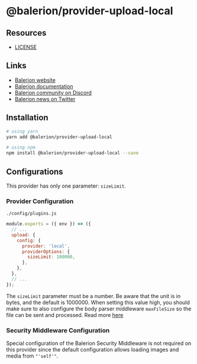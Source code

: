 # @balerion/provider-upload-local

## Resources

- [LICENSE](LICENSE)

## Links

- [Balerion website](https://balerion.io/)
- [Balerion documentation](https://docs.balerion.io)
- [Balerion community on Discord](https://discord.balerion.io)
- [Balerion news on Twitter](https://twitter.com/balerionjs)

## Installation

```bash
# using yarn
yarn add @balerion/provider-upload-local

# using npm
npm install @balerion/provider-upload-local --save
```

## Configurations

This provider has only one parameter: `sizeLimit`.

### Provider Configuration

`./config/plugins.js`

```js
module.exports = ({ env }) => ({
  // ...
  upload: {
    config: {
      provider: 'local',
      providerOptions: {
        sizeLimit: 100000,
      },
    },
  },
  // ...
});
```

The `sizeLimit` parameter must be a number. Be aware that the unit is in bytes, and the default is 1000000. When setting this value high, you should make sure to also configure the body parser middleware `maxFileSize` so the file can be sent and processed. Read more [here](https://docs.balerion.io/developer-docs/latest/plugins/upload.html#configuration)

### Security Middleware Configuration

Special configuration of the Balerion Security Middleware is not required on this provider since the default configuration allows loading images and media from `"'self'"`.
